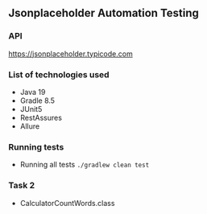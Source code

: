 ## Jsonplaceholder Automation Testing

### API
https://jsonplaceholder.typicode.com

### List of technologies used
 - Java 19
 - Gradle 8.5
 - JUnit5
 - RestAssures
 - Allure

### Running tests
 - Running all tests `./gradlew clean test`

### Task 2
- CalculatorCountWords.class
